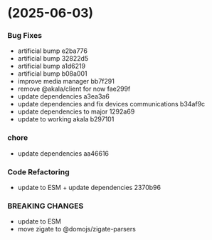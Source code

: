 #  (2025-06-03)


### Bug Fixes

* artificial bump e2ba776
* artificial bump 32822d5
* artificial bump a1d6219
* artificial bump b08a001
* improve media manager bb7f291
* remove @akala/client for now fae299f
* update dependencies a3ea3a6
* update dependencies and fix devices communications b34af9c
* update dependencies to major 1292a69
* update to working akala b297101


### chore

* update dependencies aa46616


### Code Refactoring

* update to ESM + update dependencies 2370b96


### BREAKING CHANGES

* update to ESM
* move zigate to @domojs/zigate-parsers




